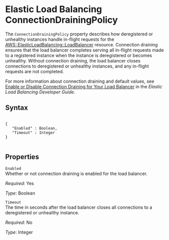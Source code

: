 Elastic Load Balancing ConnectionDrainingPolicy
===============================================

The `ConnectionDrainingPolicy` property describes how deregistered or unhealthy instances handle in-flight requests for the [AWS::ElasticLoadBalancing::LoadBalancer](aws-properties-ec2-elb.html "AWS::ElasticLoadBalancing::LoadBalancer") resource. Connection draining ensures that the load balancer completes serving all in-flight requests made to a registered instance when the instance is deregistered or becomes unhealthy. Without connection draining, the load balancer closes connections to deregistered or unhealthy instances, and any in-flight requests are not completed.

For more information about connection draining and default values, see [Enable or Disable Connection Draining for Your Load Balancer](http://docs.aws.amazon.com/ElasticLoadBalancing/latest/DeveloperGuide/config-conn-drain.html) in the *Elastic Load Balancing Developer Guide*.

Syntax
------

``` {.programlisting}
      
{
   "Enabled" : Boolean,
   "Timeout" : Integer
}
    
```

Properties
----------

 `Enabled`   
Whether or not connection draining is enabled for the load balancer.

*Required*: Yes

*Type*: Boolean

 `Timeout`   
The time in seconds after the load balancer closes all connections to a deregistered or unhealthy instance.

*Required*: No

*Type*: Integer



